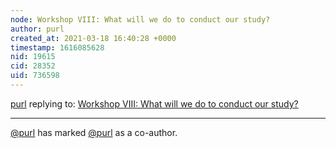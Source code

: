 ```yaml
---
node: Workshop VIII: What will we do to conduct our study?
author: purl
created_at: 2021-03-18 16:40:28 +0000
timestamp: 1616085628
nid: 19615
cid: 28352
uid: 736598
---
```




[purl](../profile/purl) replying to: [Workshop VIII: What will we do to conduct our study?](../notes/mimiss/06-04-2019/workshop-viii)

----
 [@purl](/profile/purl) has marked [@purl](/profile/purl) as a co-author. 